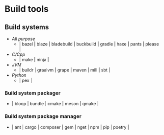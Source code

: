 # Build tools

## Build systems
- *All purpose*
    - | bazel | blaze | bladebuild | buckbuild | gradle | haxe | pants | please |
- *C/Cpp*
    - | make | ninja |
- *JVM*
    - | buildr | graalvm | grape | maven | mill | sbt |
- *Python*
    - | pex |

### Build system packager
- | bloop | bundle | cmake | meson | qmake |

### Build system package manager
- | ant | cargo | composer | gem | nget | npm | pip | poetry |